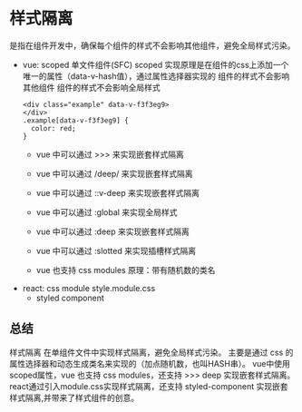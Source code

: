 # 样式隔离
是指在组件开发中，确保每个组件的样式不会影响其他组件，避免全局样式污染。
- vue: scoped
  单文件组件(SFC) scoped
  实现原理是在组件的css上添加一个唯一的属性（data-v-hash值），通过属性选择器实现的
  组件的样式不会影响其他组件
  组件的样式不会影响全局样式
  ```vue
  <div class="example" data-v-f3f3eg9>
  </div>
  .example[data-v-f3f3eg9] {
    color: red;
  }
  ```
  - vue 中可以通过 >>> 来实现嵌套样式隔离
  - vue 中可以通过 /deep/ 来实现嵌套样式隔离
  - vue 中可以通过 ::v-deep 来实现嵌套样式隔离
  - vue 中可以通过 :global 来实现全局样式
  - vue 中可以通过 :deep 来实现嵌套样式隔离
  - vue 中可以通过 :slotted 来实现插槽样式隔离

  - vue 也支持 css modules
    原理：带有随机数的类名
- react: css module
  style.module.css
  - styled component

## 总结
  样式隔离 在单组件文件中实现样式隔离，避免全局样式污染。
  主要是通过 css 的属性选择器和动态生成类名来实现的（加点随机数，也叫HASH串）。
  vue中使用scoped属性，vue 也支持 css modules，还支持 >>> deep 实现嵌套样式隔离。
  react通过引入module.css实现样式隔离，还支持 styled-component 实现嵌套样式隔离,并带来了样式组件的创意。